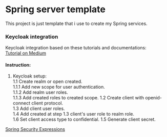 # Spring server template

This project is just template that i use to create my Spring services. 

### Keycloak integration

Keycloak integration based on these tutorials and documentations:  
[Tutorial on Medium]

#### Instruction:

1. Keycloak setup:  
1.1 Create realm or open created.  
1.1.1 Add new scope for user authentication.  
1.1.2 Add realm user roles.  
1.1.3 Add created roles to created scope.
1.2 Create client with openid-connect client protocol.  
1.3 Add client user roles.    
1.4 Add created at step 1.3 client's user role to realm role.  
1.6 Set client access type to confidential.
1.5 Generate client secret.

[Spring Security Expressions]

[Tutorial on Medium]: https://medium.com/devops-dudes/securing-spring-boot-rest-apis-with-keycloak-1d760b2004e


[Spring Security Expressions]: https://www.codeflow.site/ru/article/spring-security-expressions
